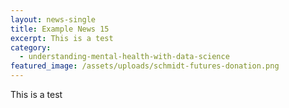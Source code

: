 ```yaml
---
layout: news-single
title: Example News 15
excerpt: This is a test
category:
  - understanding-mental-health-with-data-science
featured_image: /assets/uploads/schmidt-futures-donation.png
---
```

This is a test